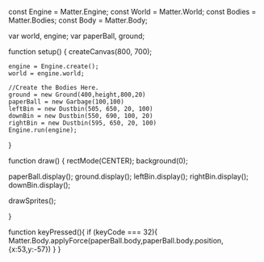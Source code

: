 
const Engine = Matter.Engine;
const World = Matter.World;
const Bodies = Matter.Bodies;
const Body = Matter.Body;

var world, engine;
var paperBall, ground;


function setup() {
	createCanvas(800, 700);

	engine = Engine.create();
	world = engine.world;

	//Create the Bodies Here.
	ground = new Ground(400,height,800,20)
	paperBall = new Garbage(100,100)
	leftBin = new Dustbin(505, 650, 20, 100)
	downBin = new Dustbin(550, 690, 100, 20)
	rightBin = new Dustbin(595, 650, 20, 100)
	Engine.run(engine);
  
}


function draw() {
  rectMode(CENTER);
  background(0);
  
  paperBall.display();
  ground.display();
  leftBin.display();
  rightBin.display();
  downBin.display();
 
  drawSprites();
 
}

function keyPressed(){
	if (keyCode === 32){
		Matter.Body.applyForce(paperBall.body,paperBall.body.position,{x:53,y:-57})
	}
}
